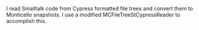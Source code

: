 I read Smalltalk code from Cypress formatted file trees and convert them to Monticello snapshots.  I use a modified MCFileTreeStCypressReader to accomplish this.